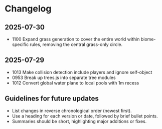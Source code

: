 # Changelog

## 2025-07-30
- 1100 Expand grass generation to cover the entire world within biome-specific rules, removing the central grass-only circle.

## 2025-07-29
- 1013 Make collision detection include players and ignore self-object
- 0953 Break up trees.js into separate tree modules
- 1012 Convert global water plane to local pools with 1m recess

## Guidelines for future updates
- List changes in reverse chronological order (newest first).
- Use a heading for each version or date, followed by brief bullet points.
- Summaries should be short, highlighting major additions or fixes.